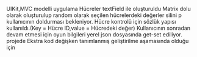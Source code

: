 UIKit,MVC modelli uygulama
Hücreler textField ile oluşturuldu
Matrix dolu olarak oluşturulup random olarak seçilen hücrelerdeki değerler silini p kullanıcının doldurması bekleniyor.
Hücre kontrolü için sözlük yapısı kullanıldı.(Key = Hücre ID,value = Hücredeki değer) 
Kullanıcının sonradan devam etmesi için oyun bilgileri yerel json dosyasında get-set ediliyor.
projede Ekstra kod değişken tanımlanmış geliştirilme aşamasında olduğu için

